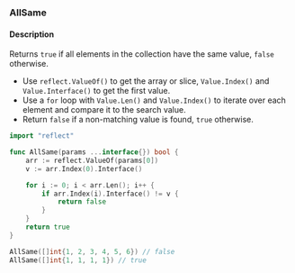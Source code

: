 ### AllSame

#### Description

Returns `true` if all elements in the collection have the same value, `false` otherwise.

- Use `reflect.ValueOf()` to get the array or slice, `Value.Index()` and `Value.Interface()` to get the first value.
- Use a `for` loop with `Value.Len()` and `Value.Index()` to iterate over each element and compare it to the search value.
- Return `false` if a non-matching value is found, `true` otherwise.

```go
import "reflect"

func AllSame(params ...interface{}) bool {
	arr := reflect.ValueOf(params[0])
	v := arr.Index(0).Interface()

	for i := 0; i < arr.Len(); i++ {
		if arr.Index(i).Interface() != v {
			return false
		}
	}
	return true
}
```

```go
AllSame([]int{1, 2, 3, 4, 5, 6}) // false
AllSame([]int{1, 1, 1, 1}) // true
```
